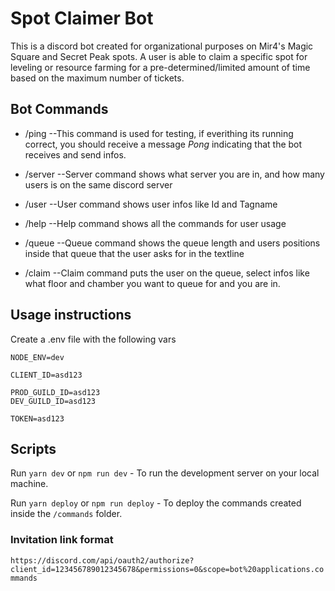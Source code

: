 # Spot Claimer Bot

This is a discord bot created for organizational purposes on Mir4's Magic Square and Secret Peak spots. A user is able to claim a specific spot for leveling or resource farming for a pre-determined/limited amount of time based on the maximum number of tickets.

## Bot Commands

- /ping
--This command is used for testing, if everithing its running correct, you should receive a message *Pong* indicating
that the bot receives and send infos.

- /server
--Server command shows what server you are in, and how many users is on the same discord server

- /user
--User command shows user infos like Id and Tagname

- /help
--Help command shows all the commands for user usage

- /queue
--Queue command shows the queue length and users positions inside that queue that the user asks for in the textline

- /claim
--Claim command puts the user on the queue, select infos like what floor and chamber you want to queue for and you are in.

## Usage instructions

Create a .env file with the following vars

```
NODE_ENV=dev

CLIENT_ID=asd123

PROD_GUILD_ID=asd123
DEV_GUILD_ID=asd123

TOKEN=asd123
```

## Scripts

Run `yarn dev` or `npm run dev` - To run the development server on your local machine.

Run `yarn deploy` or `npm run deploy` - To deploy the commands created inside the `/commands` folder.

### Invitation link format

`https://discord.com/api/oauth2/authorize?client_id=123456789012345678&permissions=0&scope=bot%20applications.commands`
